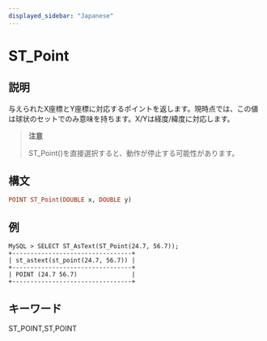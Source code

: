 ```yaml
---
displayed_sidebar: "Japanese"
---
```


# ST_Point

## 説明

与えられたX座標とY座標に対応するポイントを返します。現時点では、この値は球状のセットでのみ意味を持ちます。X/Yは経度/緯度に対応します。

> **注意**
>
> ST_Point()を直接選択すると、動作が停止する可能性があります。

## 構文

```Haskell
POINT ST_Point(DOUBLE x, DOUBLE y)
```

## 例

```Plain Text
MySQL > SELECT ST_AsText(ST_Point(24.7, 56.7));
+---------------------------------+
| st_astext(st_point(24.7, 56.7)) |
+---------------------------------+
| POINT (24.7 56.7)               |
+---------------------------------+
```

## キーワード

ST_POINT,ST,POINT

